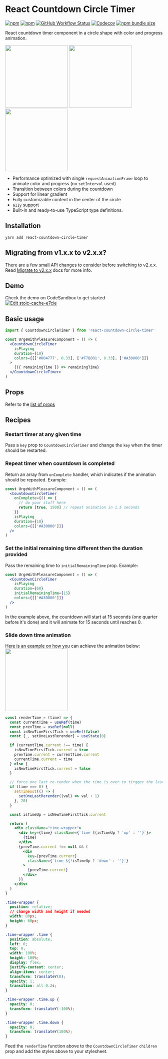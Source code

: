 # React Countdown Circle Timer

[![npm](https://img.shields.io/npm/v/react-countdown-circle-timer)](https://www.npmjs.com/package/react-countdown-circle-timer)
[![npm](https://img.shields.io/npm/dw/react-countdown-circle-timer)](https://www.npmjs.com/package/react-countdown-circle-timer)
[![GitHub Workflow Status](https://img.shields.io/github/workflow/status/vydimitrov/react-countdown-circle-timer/Codecov%20Coverage)](https://codecov.io/gh/vydimitrov/react-countdown-circle-timer)
[![Codecov](https://img.shields.io/codecov/c/gh/vydimitrov/react-countdown-circle-timer)](https://codecov.io/gh/vydimitrov/react-countdown-circle-timer)
[![npm bundle size](https://img.shields.io/bundlephobia/min/react-countdown-circle-timer)](https://bundlephobia.com/result?p=react-countdown-circle-timer@1.0.6)

React countdown timer component in a circle shape with color and progress animation.

<img src="https://user-images.githubusercontent.com/10707142/66097204-ca68c200-e59d-11e9-9b70-688409755aaa.gif" width="200"> <img src="https://user-images.githubusercontent.com/10707142/65935516-a0869280-e419-11e9-9bb0-40c4d1ef2bbe.gif" width="200"> <img src="https://user-images.githubusercontent.com/10707142/65963815-cfbdf380-e45b-11e9-809d-970174e88914.gif" width="200">

- Performance optimized with single `requestAnimationFrame` loop to animate color and progress (no `setInterval` used)
- Transition between colors during the countdown
- Support for linear gradient
- Fully customizable content in the center of the circle
- `a11y` support
- Built-in and ready-to-use TypeScript type definitions.

## Installation

```
yarn add react-countdown-circle-timer
```

## Migrating from v1.x.x to v2.x.x?

There are a few small API changes to consider before switching to v2.x.x. Read [Migrate to v2.x.x](https://github.com/vydimitrov/react-countdown-circle-timer/blob/master/packages/web/MIGRATE_TO_V2.md) docs for more info.

## Demo

Check the demo on CodeSandbox to get started  
[![Edit stoic-cache-e7cie](https://codesandbox.io/static/img/play-codesandbox.svg)](https://codesandbox.io/s/stoic-cache-e7cie?fontsize=14&hidenavigation=1&theme=dark)

## Basic usage

```jsx
import { CountdownCircleTimer } from 'react-countdown-circle-timer'

const UrgeWithPleasureComponent = () => (
  <CountdownCircleTimer
    isPlaying
    duration={10}
    colors={[['#004777', 0.33], ['#F7B801', 0.33], ['#A30000']]}
  >
    {({ remainingTime }) => remainingTime}
  </CountdownCircleTimer>
)
```

## Props

Refer to the [list of props](https://github.com/vydimitrov/react-countdown-circle-timer#props)

## Recipes

### Restart timer at any given time

Pass a `key` prop to `CountdownCircleTimer` and change the `key` when the timer should be restarted.

### Repeat timer when countdown is completed

Return an array from `onComplete` handler, which indicates if the animation should be repeated. Example:

```jsx
const UrgeWithPleasureComponent = () => (
  <CountdownCircleTimer
    onComplete={() => {
      // do your stuff here
      return [true, 1500] // repeat animation in 1.5 seconds
    }}
    isPlaying
    duration={10}
    colors={[['#A30000']]}
  />
)
```

### Set the initial remaining time different then the duration provided

Pass the remaining time to `initialRemainingTime` prop. Example:

```jsx
const UrgeWithPleasureComponent = () => (
  <CountdownCircleTimer
    isPlaying
    duration={60}
    initialRemainingTime={15}
    colors={[['#A30000']]}
  />
)
```

In the example above, the countdown will start at 15 seconds (one quarter before it's done) and it will animate for 15 seconds until reaches 0.

### Slide down time animation

Here is an example on how you can achieve the animation below:  
<img src="https://user-images.githubusercontent.com/10707142/65963815-cfbdf380-e45b-11e9-809d-970174e88914.gif" width="200">

```jsx
const renderTime = (time) => {
  const currentTime = useRef(time)
  const prevTime = useRef(null)
  const isNewTimeFirstTick = useRef(false)
  const [_, setOneLastRerender] = useState(0)

  if (currentTime.current !== time) {
    isNewTimeFirstTick.current = true
    prevTime.current = currentTime.current
    currentTime.current = time
  } else {
    isNewTimeFirstTick.current = false
  }

  // force one last re-render when the time is over to tirgger the last animation
  if (time === 0) {
    setTimeout(() => {
      setOneLastRerender((val) => val + 1)
    }, 20)
  }

  const isTimeUp = isNewTimeFirstTick.current

  return (
    <div className="time-wrapper">
      <div key={time} className={`time ${isTimeUp ? 'up' : ''}`}>
        {time}
      </div>
      {prevTime.current !== null && (
        <div
          key={prevTime.current}
          className={`time ${!isTimeUp ? 'down' : ''}`}
        >
          {prevTime.current}
        </div>
      )}
    </div>
  )
}
```

```css
.time-wrapper {
  position: relative;
  // change width and height if needed
  width: 80px;
  height: 60px;
}

.time-wrapper .time {
  position: absolute;
  left: 0;
  top: 0;
  width: 100%;
  height: 100%;
  display: flex;
  justify-content: center;
  align-items: center;
  transform: translateY(0);
  opacity: 1;
  transition: all 0.2s;
}

.time-wrapper .time.up {
  opacity: 0;
  transform: translateY(-100%);
}

.time-wrapper .time.down {
  opacity: 0;
  transform: translateY(100%);
}
```

Feed the `renderTime` function above to the `CountdownCircleTimer` `children` prop and add the styles above to your stylesheet.
